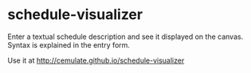 schedule-visualizer
===================

Enter a textual schedule description and see it displayed on the canvas. Syntax is explained in the entry form.

Use it at http://cemulate.github.io/schedule-visualizer
